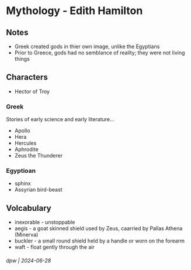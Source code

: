 # Mythology - Edith Hamilton

## Notes

* Greek created gods in thier own image, unlike the Egyptians
* Prior to Greece, gods had no semblance of reality; they were not living things

## Characters

* Hector of Troy

### Greek

Stories of early science and early literature...

* Apollo
* Hera
* Hercules
* Aphrodite
* Zeus the Thunderer

### Egyptioan 

* sphinx
* Assyrian bird-beast

## Volcabulary

* inexorable - unstoppable
* aegis - a goat skinned shield used by Zeus, caarried by Pallas Athena (Minerva)
* buckler - a small round shield held by a handle or worn on the forearm
* waft - float gently through the air


###### dpw | 2024-06-28
